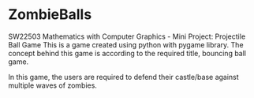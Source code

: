 # ZombieBalls
SW22503 Mathematics with Computer Graphics - Mini Project: Projectile Ball Game
This is a game created using python with pygame library. The concept behind this game is according to the required title, bouncing ball game. 

In this game, the users are required to defend their castle/base against multiple waves of zombies.
